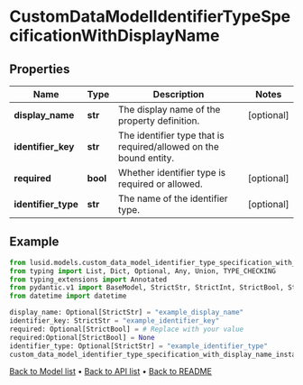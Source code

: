 # CustomDataModelIdentifierTypeSpecificationWithDisplayName

## Properties
Name | Type | Description | Notes
------------ | ------------- | ------------- | -------------
**display_name** | **str** | The display name of the property definition. | [optional] 
**identifier_key** | **str** | The identifier type that is required/allowed on the bound entity. | 
**required** | **bool** | Whether identifier type is required or allowed. | [optional] 
**identifier_type** | **str** | The name of the identifier type. | [optional] 
## Example

```python
from lusid.models.custom_data_model_identifier_type_specification_with_display_name import CustomDataModelIdentifierTypeSpecificationWithDisplayName
from typing import List, Dict, Optional, Any, Union, TYPE_CHECKING
from typing_extensions import Annotated
from pydantic.v1 import BaseModel, StrictStr, StrictInt, StrictBool, StrictFloat, StrictBytes, Field, validator, ValidationError, conlist, constr
from datetime import datetime

display_name: Optional[StrictStr] = "example_display_name"
identifier_key: StrictStr = "example_identifier_key"
required: Optional[StrictBool] = # Replace with your value
required:Optional[StrictBool] = None
identifier_type: Optional[StrictStr] = "example_identifier_type"
custom_data_model_identifier_type_specification_with_display_name_instance = CustomDataModelIdentifierTypeSpecificationWithDisplayName(display_name=display_name, identifier_key=identifier_key, required=required, identifier_type=identifier_type)

```

[Back to Model list](../README.md#documentation-for-models) &#8226; [Back to API list](../README.md#documentation-for-api-endpoints) &#8226; [Back to README](../README.md)

